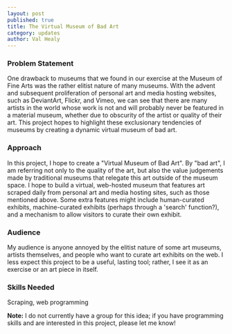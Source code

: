 ```yaml
---
layout: post
published: true
title: The Virtual Museum of Bad Art
category: updates
author: Val Healy
---
```


### Problem Statement
One drawback to museums that we found in our exercise at the Museum of Fine Arts was the rather elitist nature of many museums. With the advent and subsequent proliferation of personal art and media hosting websites, such as DeviantArt, Flickr, and Vimeo, we can see that there are many artists in the world whose work is not and will probably never be featured in a material museum, whether due to obscurity of the artist or quality of their art. This project hopes to highlight these exclusionary tendencies of museums by creating a dynamic virtual museum of bad art.

### Approach
In this project, I hope to create a "Virtual Museum of Bad Art". By "bad art", I am referring not only to the quality of the art, but also the value judgements made by traditional museums that relegate this art outside of the museum space. I hope to build a virtual, web-hosted museum that features art scraped daily from personal art and media hosting sites, such as those mentioned above. Some extra features might include human-curated exhibits, machine-curated exhibits (perhaps through a 'search' function?), and a mechanism to allow visitors to curate their own exhibit. 

### Audience
My audience is anyone annoyed by the elitist nature of some art museums, artists themselves, and people who want to curate art exhibits on the web. I less expect this project to be a useful, lasting tool; rather, I see it as an exercise or an art piece in itself.

### Skills Needed
Scraping, web programming

**Note:** I do not currently have a group for this idea; if you have programming skills and are interested in this project, please let me know!